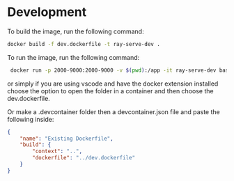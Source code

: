 # Development 

To build the image, run the following command:

```bash
docker build -f dev.dockerfile -t ray-serve-dev .
```

To run the image, run the following command:

```bash
 docker run -p 2000-9000:2000-9000 -v $(pwd):/app -it ray-serve-dev bash
```

or simply if you are using vscode and have the docker extension installed choose the option to open the folder in a container and then choose the dev.dockerfile.

Or make a .devcontainer folder then a devcontainer.json file and paste the following inside:
```json
{
	"name": "Existing Dockerfile",
	"build": {
		"context": "..",
		"dockerfile": "../dev.dockerfile"
	}
}
```